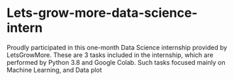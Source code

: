 # Lets-grow-more-data-science-intern
Proudly participated in this one-month Data Science internship provided by LetsGrowMore.
These are 3 tasks included in the internship, which are performed by Python 3.8 and Google Colab.
Such tasks focused mainly on Machine Learning, and Data plot
